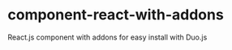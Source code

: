 component-react-with-addons
===========================

React.js component with addons for easy install with Duo.js
